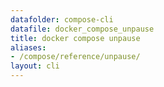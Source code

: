 ```yaml
---
datafolder: compose-cli
datafile: docker_compose_unpause
title: docker compose unpause
aliases:
- /compose/reference/unpause/
layout: cli
---
```


<!--
Sorry, but the contents of this page are automatically generated from
Docker's source code. If you want to suggest a change to the text that appears
here, you'll need to find the string by searching this repo:
https://github.com/docker/compose
-->